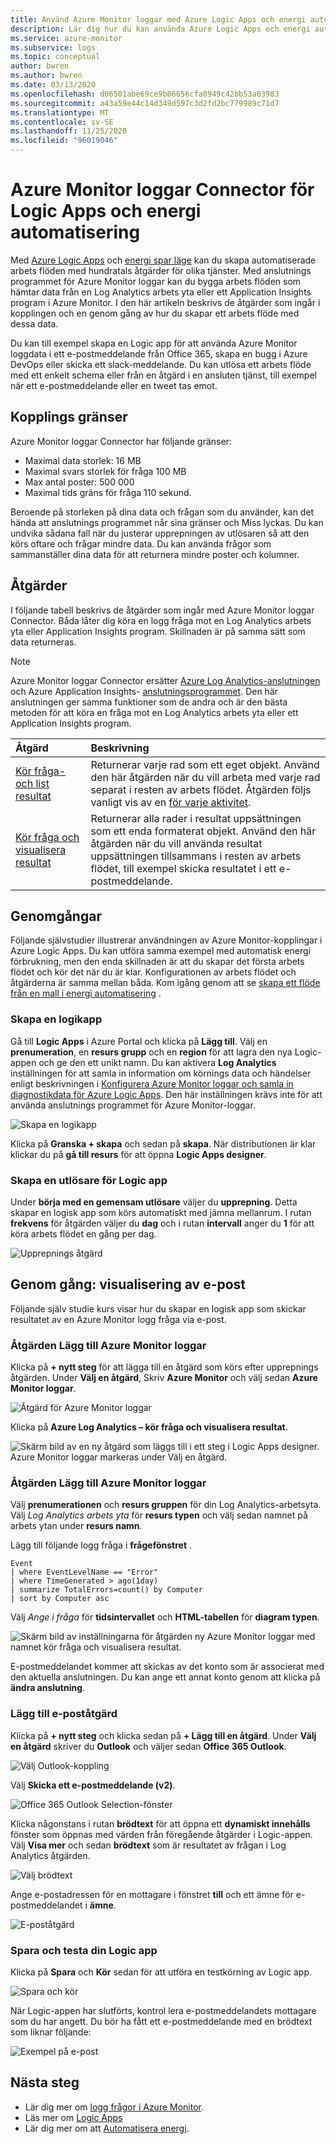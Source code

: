 ```yaml
---
title: Använd Azure Monitor loggar med Azure Logic Apps och energi automatisering
description: Lär dig hur du kan använda Azure Logic Apps och energi automatisering för att snabbt automatisera upprepade processer med hjälp av Azure Monitor-anslutningen.
ms.service: azure-monitor
ms.subservice: logs
ms.topic: conceptual
author: bwren
ms.author: bwren
ms.date: 03/13/2020
ms.openlocfilehash: d06501abe69ce9b06656cfa8949c42bb53a03983
ms.sourcegitcommit: a43a59e44c14d349d597c3d2fd2bc779989c71d7
ms.translationtype: MT
ms.contentlocale: sv-SE
ms.lasthandoff: 11/25/2020
ms.locfileid: "96019046"
---
```

# <a name="azure-monitor-logs-connector-for-logic-apps-and-power-automate"></a>Azure Monitor loggar Connector för Logic Apps och energi automatisering
Med [Azure Logic Apps](../../logic-apps/index.yml) och [energi spar läge](https://flow.microsoft.com) kan du skapa automatiserade arbets flöden med hundratals åtgärder för olika tjänster. Med anslutnings programmet för Azure Monitor loggar kan du bygga arbets flöden som hämtar data från en Log Analytics arbets yta eller ett Application Insights program i Azure Monitor. I den här artikeln beskrivs de åtgärder som ingår i kopplingen och en genom gång av hur du skapar ett arbets flöde med dessa data.

Du kan till exempel skapa en Logic app för att använda Azure Monitor loggdata i ett e-postmeddelande från Office 365, skapa en bugg i Azure DevOps eller skicka ett slack-meddelande.  Du kan utlösa ett arbets flöde med ett enkelt schema eller från en åtgärd i en ansluten tjänst, till exempel när ett e-postmeddelande eller en tweet tas emot. 

## <a name="connector-limits"></a>Kopplings gränser
Azure Monitor loggar Connector har följande gränser:
* Maximal data storlek: 16 MB
* Maximal svars storlek för fråga 100 MB
* Max antal poster: 500 000
* Maximal tids gräns för fråga 110 sekund.

Beroende på storleken på dina data och frågan som du använder, kan det hända att anslutnings programmet når sina gränser och Miss lyckas. Du kan undvika sådana fall när du justerar upprepningen av utlösaren så att den körs oftare och frågar mindre data. Du kan använda frågor som sammanställer dina data för att returnera mindre poster och kolumner.

## <a name="actions"></a>Åtgärder
I följande tabell beskrivs de åtgärder som ingår med Azure Monitor loggar Connector. Båda låter dig köra en logg fråga mot en Log Analytics arbets yta eller Application Insights program. Skillnaden är på samma sätt som data returneras.

> [!NOTE]
> Azure Monitor loggar Connector ersätter [Azure Log Analytics-anslutningen](/connectors/azureloganalytics/) och Azure Application Insights- [anslutningsprogrammet](/connectors/applicationinsights/). Den här anslutningen ger samma funktioner som de andra och är den bästa metoden för att köra en fråga mot en Log Analytics arbets yta eller ett Application Insights program.


| Åtgärd | Beskrivning |
|:---|:---|
| [Kör fråga-och list resultat](/connectors/azuremonitorlogs/#run-query-and-list-results) | Returnerar varje rad som ett eget objekt. Använd den här åtgärden när du vill arbeta med varje rad separat i resten av arbets flödet. Åtgärden följs vanligt vis av en [för varje aktivitet](../../logic-apps/logic-apps-control-flow-loops.md#foreach-loop). |
| [Kör fråga och visualisera resultat](/connectors/azuremonitorlogs/#run-query-and-visualize-results) | Returnerar alla rader i resultat uppsättningen som ett enda formaterat objekt. Använd den här åtgärden när du vill använda resultat uppsättningen tillsammans i resten av arbets flödet, till exempel skicka resultatet i ett e-postmeddelande.  |

## <a name="walkthroughs"></a>Genomgångar
Följande självstudier illustrerar användningen av Azure Monitor-kopplingar i Azure Logic Apps. Du kan utföra samma exempel med automatisk energi förbrukning, men den enda skillnaden är att du skapar det första arbets flödet och kör det när du är klar. Konfigurationen av arbets flödet och åtgärderna är samma mellan båda. Kom igång genom att se [skapa ett flöde från en mall i energi automatisering](/power-automate/get-started-logic-template) .


### <a name="create-a-logic-app"></a>Skapa en logikapp

Gå till **Logic Apps** i Azure Portal och klicka på **Lägg till**. Välj en **prenumeration**, en **resurs grupp** och en **region** för att lagra den nya Logic-appen och ge den ett unikt namn. Du kan aktivera **Log Analytics** inställningen för att samla in information om körnings data och händelser enligt beskrivningen i [Konfigurera Azure Monitor loggar och samla in diagnostikdata för Azure Logic Apps](../../logic-apps/monitor-logic-apps-log-analytics.md). Den här inställningen krävs inte för att använda anslutnings programmet för Azure Monitor-loggar.

![Skapa en logikapp](media/logicapp-flow-connector/create-logic-app.png)


Klicka på **Granska + skapa** och sedan på **skapa**. När distributionen är klar klickar du på **gå till resurs** för att öppna **Logic Apps designer**.

### <a name="create-a-trigger-for-the-logic-app"></a>Skapa en utlösare för Logic app
Under **börja med en gemensam utlösare** väljer du **upprepning**. Detta skapar en logisk app som körs automatiskt med jämna mellanrum. I rutan **frekvens** för åtgärden väljer du **dag** och i rutan **intervall** anger du **1** för att köra arbets flödet en gång per dag.

![Upprepnings åtgärd](media/logicapp-flow-connector/recurrence-action.png)

## <a name="walkthrough-mail-visualized-results"></a>Genom gång: visualisering av e-post
Följande själv studie kurs visar hur du skapar en logisk app som skickar resultatet av en Azure Monitor logg fråga via e-post. 

### <a name="add-azure-monitor-logs-action"></a>Åtgärden Lägg till Azure Monitor loggar
Klicka på **+ nytt steg** för att lägga till en åtgärd som körs efter upprepnings åtgärden. Under **Välj en åtgärd**, Skriv **Azure Monitor** och välj sedan **Azure Monitor loggar**.

![Åtgärd för Azure Monitor loggar](media/logicapp-flow-connector/select-azure-monitor-connector.png)

Klicka på **Azure Log Analytics – kör fråga och visualisera resultat**.

![Skärm bild av en ny åtgärd som läggs till i ett steg i Logic Apps designer. Azure Monitor loggar markeras under Välj en åtgärd.](media/logicapp-flow-connector/select-query-action-visualize.png)


### <a name="add-azure-monitor-logs-action"></a>Åtgärden Lägg till Azure Monitor loggar

Välj **prenumerationen** och **resurs gruppen** för din Log Analytics-arbetsyta. Välj *Log Analytics arbets yta* för **resurs typen** och välj sedan namnet på arbets ytan under **resurs namn**.

Lägg till följande logg fråga i **frågefönstret** .  

```Kusto
Event
| where EventLevelName == "Error" 
| where TimeGenerated > ago(1day)
| summarize TotalErrors=count() by Computer
| sort by Computer asc   
```

Välj *Ange i fråga* för **tidsintervallet** och **HTML-tabellen** för **diagram typen**.
   
![Skärm bild av inställningarna för åtgärden ny Azure Monitor loggar med namnet kör fråga och visualisera resultat.](media/logicapp-flow-connector/run-query-visualize-action.png)

E-postmeddelandet kommer att skickas av det konto som är associerat med den aktuella anslutningen. Du kan ange ett annat konto genom att klicka på **ändra anslutning**.

### <a name="add-email-action"></a>Lägg till e-poståtgärd

Klicka på **+ nytt steg** och klicka sedan på **+ Lägg till en åtgärd**. Under **Välj en åtgärd** skriver du **Outlook** och väljer sedan **Office 365 Outlook**.

![Välj Outlook-koppling](media/logicapp-flow-connector/select-outlook-connector.png)

Välj **Skicka ett e-postmeddelande (v2)**.

![Office 365 Outlook Selection-fönster](media/logicapp-flow-connector/select-mail-action.png)

Klicka någonstans i rutan **brödtext** för att öppna ett **dynamiskt innehålls** fönster som öppnas med värden från föregående åtgärder i Logic-appen. Välj **Visa mer** och sedan **brödtext** som är resultatet av frågan i Log Analytics åtgärden.

![Välj brödtext](media/logicapp-flow-connector/select-body.png)

Ange e-postadressen för en mottagare i fönstret **till** och ett ämne för e-postmeddelandet i **ämne**. 

![E-poståtgärd](media/logicapp-flow-connector/mail-action.png)


### <a name="save-and-test-your-logic-app"></a>Spara och testa din Logic app
Klicka på **Spara** och **Kör** sedan för att utföra en testkörning av Logic app.

![Spara och kör](media/logicapp-flow-connector/save-run.png)


När Logic-appen har slutförts, kontrol lera e-postmeddelandets mottagare som du har angett.  Du bör ha fått ett e-postmeddelande med en brödtext som liknar följande:

![Exempel på e-post](media/logicapp-flow-connector/sample-mail.png)



## <a name="next-steps"></a>Nästa steg

- Lär dig mer om [logg frågor i Azure Monitor](../log-query/log-query-overview.md).
- Läs mer om [Logic Apps](../../logic-apps/index.yml)
- Lär dig mer om att [Automatisera energi](https://flow.microsoft.com).
